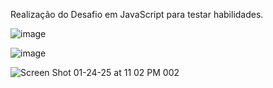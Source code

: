 Realização do Desafio em JavaScript para testar habilidades.

![image](https://github.com/user-attachments/assets/c15ba741-7854-46a8-ad2a-2038397e9ee7)

![image](https://github.com/user-attachments/assets/fde03b18-3a08-4eb2-95f2-3995a4272ac6)

![Screen Shot 01-24-25 at 11 02 PM 002](https://github.com/user-attachments/assets/87b0794d-814d-4e74-bd9b-6615ed2d5916)
